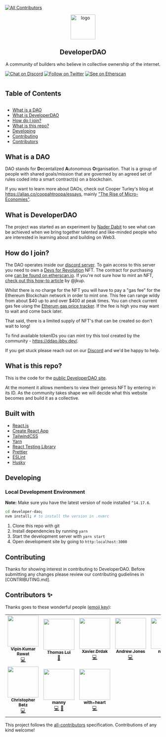 
<!-- ALL-CONTRIBUTORS-BADGE:START - Do not remove or modify this section -->
[![All Contributors](https://img.shields.io/badge/all_contributors-10-orange.svg?style=flat-square)](#contributors-)
<!-- ALL-CONTRIBUTORS-BADGE:END -->
<!-- LOGO -->

<p align="center">
    <a href="https://developerdao.com">
    <img src="/src/images/ddao_logo.jpeg" alt="logo" width="80" height="80"/>
    </a>
    <h2 align="center">DeveloperDAO</h2>
    <p align="center">
    A community of builders who believe in collective ownership of the internet.
    </p>
</p>

[![Chat on Discord](https://img.shields.io/badge/chat-Discord-7289DA?logo=discord)][Discord] [![Follow on Twitter](https://img.shields.io/badge/social-Twitter-1DA1F2?logo=twitter)](https://twitter.com/developer_dao) [![See on Etherscan](https://img.shields.io/badge/MintNFT-Ethereum-3C3C3D?logo=ethereum)](https://etherscan.io/token/0x25ed58c027921e14d86380ea2646e3a1b5c55a8b#writeContract)

<!-- Table of Contents -->

<summary><h2 style="display: inline-block">Table of Contents</h2></summary>
<ul>
    <li><a href="#what-is-a-dao">What is a DAO</a></li>
    <li><a href="#what-is-developerDAO">What is  DeveloperDAO</a></li>
    <li><a href="#how-do-i-join">How do I join?</a></li>
    <li><a href="#what-is-this-repo">What is this repo?</a></li>
    <li><a href="#developing">Developing</a></li>
    <li><a href="#contributing">Contributing</a></li>
    <li><a href="#contributors-">Contributors</a></li>
</ul>


## What is a DAO

DAO stands for **D**ecentalized **A**utonomous **O**rganisation. That is a group of people with shared goals/mission that are governed by an agreed set of rules coded into a smart contract(s) on a blockchain.

If you want to learn more about DAOs, check out Cooper Turley's blog at https://alias.co/coopahtroopa/essays, mainly ["The Rise of Micro-Economies"](https://coopahtroopa.mirror.xyz/gWY6Kfebs9wHdfoZZswfiLTBVzfKiyFaIwNf2q8JpgI).

## What is DeveloperDAO

The project was started as an experiment by [Nader Dabit](https://twitter.com/dabit3) to see what can be achieved when we bring together talented and like-minded people who are interested in learning about and building on Web3.

## How do I join?

The DAO operates inside our [discord server](https://discord.gg/ASjBPJuNhS). To gain access to this server you need to own a [Devs for Revolution](https://opensea.io/collection/devs-for-revolution) NFT. The contract for purchasing one [can be found on etherscan.io](https://etherscan.io/address/0x25ed58c027921e14d86380ea2646e3a1b5c55a8b#writeContract). If you're not sure how to mint an NFT, [check out this how-to article](https://jonkuperman.com/how-to-join-developer-dao/) by @jkup.

Whilst there is no charge for the NFT you will have to pay a "gas fee" for the Ethereum Blockchain network in order to mint one. This fee can range wildy from about $40 up to and over $400 at peak times. You can check current gas fee uisng the [Etherum gas price tracker](https://etherscan.io/gastracker). If the fee is high you may want to wait and come back later.

That said, there is a limited supply of NFT's that can be created so don't wait to long!

To find available tokenIDs you can mint try this tool created by the community - https://ddao.ibby.dev/.

If you get stuck please reach out on our [Discord] and we'd be happy to help.

## What is this repo?

This is the code for the [public DeveloperDAO site](https://developerdao.com/).

At the moment it allows members to view their genesis NFT by entering in its ID. As the community takes shape we will decide what this website becomes and build it as a collective.

## Built with

- [React.js](https://reactjs.org/)
- [Create React App](https://reactjs.org/docs/create-a-new-react-app.html)
- [TailwindCSS](https://tailwindcss.com/)
- [Yarn](https://yarnpkg.com/)
- [React Testing Library](https://testing-library.com/docs/react-testing-library/intro/)
- [Prettier](https://prettier.io/)
- [ESLint](https://eslint.org/)
- [Husky](https://typicode.github.io/husky/#/)

## Developing

### Local Development Environment

**Note:** Make sure you have the latest version of node installed `^14.17.6`.

```bash
cd developer-dao;
nvm install; # to install the version in .nvmrc
```

1. Clone this repo with git
2. Install dependencies by running `yarn`
3. Start the development server with `yarn start`
4. Open development site by going to `http:localhost:3000`

## Contributing

Thanks for showing interest in contributing to DeveloperDAO. Before submitting any changes please review our contributing gudielines in [CONTRIBUTING.md].

## Contributors ✨

Thanks goes to these wonderful people ([emoji key](https://allcontributors.org/docs/en/emoji-key)):

<!-- ALL-CONTRIBUTORS-LIST:START - Do not remove or modify this section -->
<!-- prettier-ignore-start -->
<!-- markdownlint-disable -->
<table>
  <tr>
    <td align="center"><a href="https://github.com/aesthytik"><img src="https://avatars.githubusercontent.com/u/26917061?v=4?s=100" width="100px;" alt=""/><br /><sub><b>Vipin Kumar Rawat</b></sub></a><br /><a href="https://github.com/developer-dao/developer-dao/commits?author=aesthytik" title="Code">💻</a></td>
    <td align="center"><a href="https://thomaslui.me/"><img src="https://avatars.githubusercontent.com/u/8930332?v=4?s=100" width="100px;" alt=""/><br /><sub><b>Thomas Lui</b></sub></a><br /><a href="https://github.com/developer-dao/developer-dao/commits?author=thomasmetta" title="Documentation">📖</a></td>
    <td align="center"><a href="http://xdrdak.github.io/"><img src="https://avatars.githubusercontent.com/u/1198051?v=4?s=100" width="100px;" alt=""/><br /><sub><b>Xavier Drdak</b></sub></a><br /><a href="https://github.com/developer-dao/developer-dao/commits?author=xdrdak" title="Code">💻</a></td>
    <td align="center"><a href="https://github.com/aej11a"><img src="https://avatars.githubusercontent.com/u/10066422?v=4?s=100" width="100px;" alt=""/><br /><sub><b>Andrew Jones</b></sub></a><br /><a href="https://github.com/developer-dao/developer-dao/commits?author=aej11a" title="Code">💻</a></td>
    <td align="center"><a href="https://github.com/nheingit"><img src="https://avatars.githubusercontent.com/u/60185486?v=4?s=100" width="100px;" alt=""/><br /><sub><b>nheingit</b></sub></a><br /><a href="https://github.com/developer-dao/developer-dao/commits?author=nheingit" title="Code">💻</a></td>
    <td align="center"><a href="https://github.com/Canopix"><img src="https://avatars.githubusercontent.com/u/4460417?v=4?s=100" width="100px;" alt=""/><br /><sub><b>Emanuel Canova</b></sub></a><br /><a href="https://github.com/developer-dao/developer-dao/commits?author=Canopix" title="Code">💻</a> <a href="#translation-Canopix" title="Translation">🌍</a></td>
    <td align="center"><a href="https://kempsterrrr.xyz/"><img src="https://avatars.githubusercontent.com/u/9025997?v=4?s=100" width="100px;" alt=""/><br /><sub><b>Will Kempster</b></sub></a><br /><a href="https://github.com/developer-dao/developer-dao/commits?author=kempsterrrr" title="Documentation">📖</a></td>
  </tr>
  <tr>
    <td align="center"><a href="http://cbetz.com/"><img src="https://avatars.githubusercontent.com/u/458549?v=4?s=100" width="100px;" alt=""/><br /><sub><b>Christopher Betz</b></sub></a><br /><a href="https://github.com/developer-dao/developer-dao/commits?author=cbetz" title="Code">💻</a></td>
    <td align="center"><a href="https://medium.com/@codingwithmanny"><img src="https://avatars.githubusercontent.com/u/318082?v=4?s=100" width="100px;" alt=""/><br /><sub><b>manny</b></sub></a><br /><a href="https://github.com/developer-dao/developer-dao/commits?author=codingwithmanny" title="Code">💻</a> <a href="#design-codingwithmanny" title="Design">🎨</a></td>
    <td align="center"><a href="https://with-heart.me/"><img src="https://avatars.githubusercontent.com/u/1954752?v=4?s=100" width="100px;" alt=""/><br /><sub><b>with-heart</b></sub></a><br /><a href="https://github.com/developer-dao/developer-dao/commits?author=with-heart" title="Code">💻</a></td>
  </tr>
</table>

<!-- markdownlint-restore -->
<!-- prettier-ignore-end -->

<!-- ALL-CONTRIBUTORS-LIST:END -->

This project follows the [all-contributors](https://github.com/all-contributors/all-contributors) specification. Contributions of any kind welcome!

[Discord]: https://discord.gg/ASjBPJuNhS
